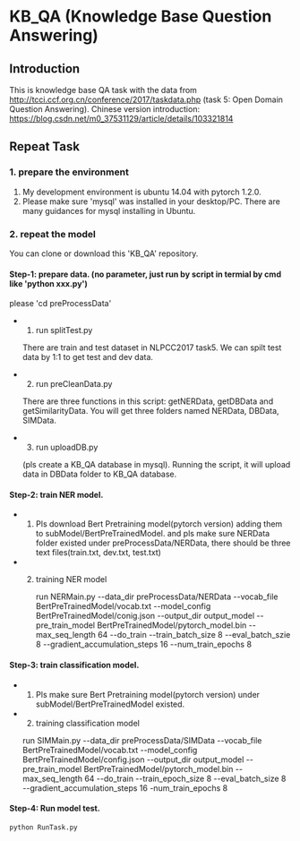 # KB_QA (Knowledge Base Question Answering)

## Introduction
This is knowledge base QA task with the data from http://tcci.ccf.org.cn/conference/2017/taskdata.php (task 5: Open Domain Question Answering).
Chinese version introduction: https://blog.csdn.net/m0_37531129/article/details/103321814


## Repeat Task

### 1. prepare the environment 
1. My development environment is ubuntu 14.04 with pytorch 1.2.0.
2. Please make sure 'mysql' was installed in your desktop/PC. There are many guidances for mysql installing in Ubuntu.

### 2. repeat the model
You can clone or download this 'KB_QA' repository.

#### Step-1: prepare data. (no parameter, just run by script in termial by cmd like 'python xxx.py')
please 'cd preProcessData'
- 1.  run splitTest.py

    There are train and test dataset in NLPCC2017 task5. We can spilt test data by 1:1 to get test and dev data.
    
- 2.  run preCleanData.py 

    There are three functions in this script: getNERData, getDBData and getSimilarityData.
    You will get three folders named NERData, DBData, SIMData.
    
- 3.  run uploadDB.py

    (pls create a KB_QA database  in mysql).
    Running the script, it will upload data in DBData folder to KB_QA database.   

#### Step-2: train NER model.

- 1. Pls download Bert Pretraining model(pytorch version) adding them to subModel/BertPreTrainedModel.
     and pls make sure NERData folder existed under preProcessData/NERData, there should be three text files(train.txt, dev.txt, test.txt)
    
- 2. training NER model
      
      run NERMain.py --data_dir preProcessData/NERData --vocab_file BertPreTrainedModel/vocab.txt --model_config BertPreTrainedModel/conig.json --output_dir output_model --pre_train_model BertPreTrainedModel/pytorch_model.bin --max_seq_length 64 --do_train --train_batch_size  8 --eval_batch_szie 8 --gradient_accumulation_steps 16 --num_train_epochs 8


#### Step-3: train classification model.

- 1. Pls make sure  Bert Pretraining model(pytorch version) under subModel/BertPreTrainedModel existed.
- 2. training classification model

    run SIMMain.py --data_dir preProcessData/SIMData --vocab_file BertPreTrainedModel/vocab.txt --model_config BertPreTrainedModel/config.json --output_dir output_model --pre_train_model BertPreTrainedModel/pytorch_model.bin --max_seq_length 64 --do_train --train_epoch_size 8 --eval_batch_size 8 --gradient_accumulation_steps 16 -num_train_epochs 8
    
#### Step-4: Run model test.
    python RunTask.py




